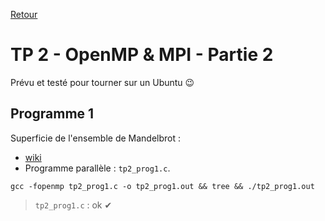 [Retour](../../)

# TP 2 - OpenMP & MPI - Partie 2

Prévu et testé pour tourner sur un Ubuntu 😉

## Programme 1

Superficie de l'ensemble de Mandelbrot :
- [wiki](https://fr.wikipedia.org/wiki/Ensemble_de_Mandelbrot)
- Programme parallèle : `tp2_prog1.c`.

```
gcc -fopenmp tp2_prog1.c -o tp2_prog1.out && tree && ./tp2_prog1.out
```

> `tp2_prog1.c` : ok ✔